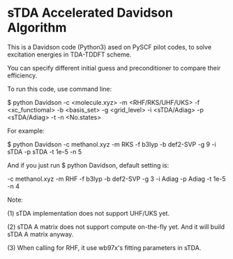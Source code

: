 sTDA Accelerated Davidson Algorithm
===================================

This is a Davidson code (Python3) ased on PySCF pilot codes, to solve excitation energies in TDA-TDDFT scheme.

You can specify different initial guess and preconditioner to compare their efficiency.

To run this code, use command line:

$ python Davidson -c <molecule.xyz> -m <RHF/RKS/UHF/UKS> -f <xc_functiomal> -b <basis_set>
-g <grid_level> -i <sTDA/Adiag> -p <sTDA/Adiag> -t <tolerance> -n <No.states>

For example:

$ python Davidson -c methanol.xyz -m RKS -f b3lyp -b def2-SVP -g 9 -i sTDA -p sTDA -t 1e-5 -n 5

And if you just run $ python Davidson, default setting is:

-c methanol.xyz -m RHF -f b3lyp -b def2-SVP -g 3 -i Adiag -p Adiag -t 1e-5 -n 4

Note:

(1) sTDA implementation does not support UHF/UKS yet.

(2) sTDA A matrix does not support compute on-the-fly yet. And it will build sTDA A matrix anyway.

(3) When calling for RHF, it use wb97x's fitting parameters in sTDA.
